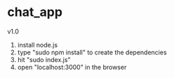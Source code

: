 chat_app
========

v1.0
1. install node.js<br>
2. type "sudo npm install" to create the dependencies<br>
3. hit "sudo index.js"<br>
4. open "localhost:3000" in the browser<br>
